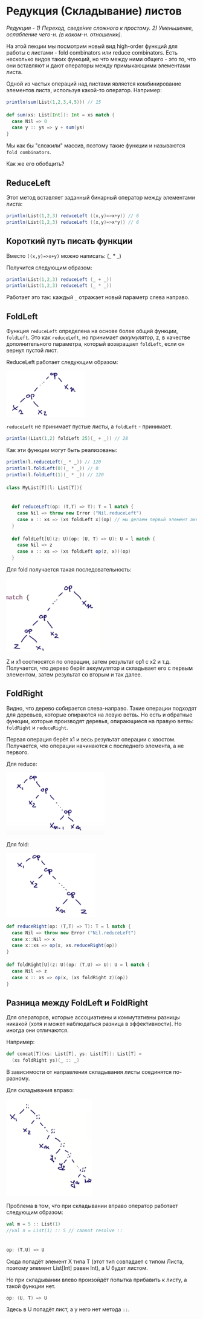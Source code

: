 # Редукция (Складывание) листов

*Редукция - 1) Переход, сведе́ние сложного к простому. 2) Уменьшение, ослабление чего-н. (в каком-н. отношении).*

На этой лекции мы посмотрим новый вид high-order функций для работы с листами - fold combinators или reduce combinators. Есть несколько видов таких функций, но что между ними общего - это то, что они вставляют и дают операторы между примыкающими элементами листа.

Одной из частых операций над листами является комбинирование элементов листа, используя какой-то оператор. Например:

```scala
println(sum(List(1,2,3,4,5))) // 15

def sum(xs: List[Int]): Int = xs match {
  case Nil => 0
  case y :: ys => y + sum(ys)
}
```

Мы как бы "сложили" массив, поэтому такие функции и называются `fold combinators`.

Как же его обобщить?

## ReduceLeft

Этот метод вставляет заданный бинарный оператор между элементами листа:

```scala
println(List(1,2,3) reduceLeft ((x,y)=>x+y)) // 6
println(List(1,2,3) reduceLeft ((x,y)=>x*y)) // 6
```

## Короткий путь писать функции

Вместо `((x,y)=>x+y)` можно написать: (_ * _)

Получится следующим образом:

```scala
println(List(1,2,3) reduceLeft (_ + _))
println(List(1,2,3) reduceLeft (_ * _))
```

Работает это так: каждый `_` отражает новый параметр слева направо.


## FoldLeft

Функция `reduceLeft` определена на основе более общий функции, `foldLeft`. Это как `reduceLeft`, но принимает *аккумулятор*, z, в качестве дополнительного параметра, который возвращает `foldLeft`, если он вернул пустой лист.

ReduceLeft работает следующим образом:

![0](img/0.png)

`reduceLeft` не принимает пустые листы, а `foldLeft` - принимает.

```scala
println((List(1,2) foldLeft 25)(_ + _)) // 28
```

Как эти функции могут быть реализованы:

```scala
println(l.reduceLeft(_ * _)) // 120
println(l.foldLeft(0)(_ * _)) // 0
println(l.foldLeft(1)(_ * _)) // 120

class MyList[T](l: List[T]){


  def reduceLeft(op: (T,T) => T): T = l match {
    case Nil => throw new Error ("Nil.reduceLeft")
    case x :: xs => (xs foldLeft x)(op) // мы делаем первый элемент аккумулятором
  }

  def foldLeft[U](z: U)(op: (U, T) => U): U = l match {
    case Nil => z
    case x :: xs => (xs foldLeft op(z, x))(op)
  }

```

Для fold получается такая последовательность:

![1](img/1.png)

Z и x1 соотносятся по операции, затем результат op1 с x2 и т.д. Получается, что дерево берёт аккумулятор и складывает его с первым элементом, затем результат со вторым и так далее.

## FoldRight

Видно, что дерево собирается слева-направо. Такие операции подходят для деревьев, которые опираются на левую ветвь. Но есть и обратные функции, которые производят деревья, опирающиеся на правую ветвь: `foldRight` и `reduceRight`.

Первая операция берёт x1 и весь результат операции с хвостом. Получается, что операции начинаются с последнего элемента, а не первого.

Для reduce:

![2](img/2.png)

Для fold:

![3](img/3.png)

```scala
def reduceRight(op: (T,T) => T): T = l match {
  case Nil => throw new Error ("Nil.reduceLeft")
  case x::Nil => x
  case x::xs => op(x, xs.reduceRight(op))
}

def foldRight[U](z: U)(op: (T,U) => U): U = l match {
  case Nil => z
  case x :: xs => op(x, (xs foldRight z)(op))
}
```

## Разница между FoldLeft и FoldRight

Для операторов, которые ассоциативны и коммутативны разницы никакой (хотя и может наблюдаться разница в эффективности). Но иногда они отличаются. 

Например:

```scala
def concat[T](xs: List[T], ys: List[T]): List[T] =
  (xs foldRight ys)(_ :: _)
```

В зависимости от направления складывания листы соединятся по-разному.

Для складывания вправо:

![4](img/4.png)

Проблема в том, что при складывании вправо оператор работает следующим образом:

```scala
val m = 5 :: List(1)
//val n = List(1) :: 5 // cannot resolve ::


op: (T,U) => U
```

Сюда попадёт элемент X типа T (этот тип совпадает с типом Листа, поэтому элемент List[Int] равен Int), а U будет листом. 

Но при складывании влево произойдёт попытка прибавить к листу, а такой функции нет.

```scala
op: (U, T) => U
```

Здесь в U попадёт лист, а у него нет метода `::`.

